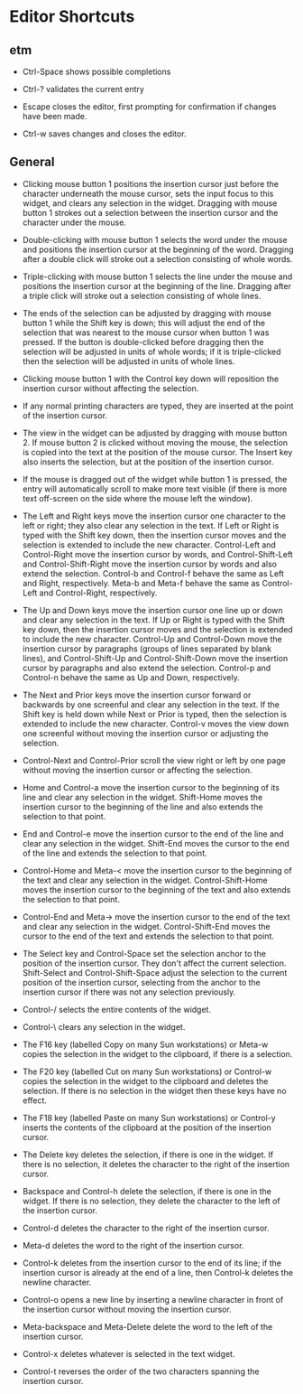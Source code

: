 # Editor Shortcuts

## etm

- Ctrl-Space shows possible completions

- Ctrl-? validates the current entry

- Escape closes the editor, first prompting for confirmation if changes have been made.

- Ctrl-w saves changes and closes the editor.

## General

- Clicking mouse button 1 positions the insertion cursor just before the character underneath the mouse cursor, sets the input focus to this widget, and clears any selection in the widget. Dragging with mouse button 1 strokes out a selection between the insertion cursor and the character under the mouse.

- Double-clicking with mouse button 1 selects the word under the mouse and positions the insertion cursor at the beginning of the word. Dragging after a double click will stroke out a selection consisting of whole words.

- Triple-clicking with mouse button 1 selects the line under the mouse and positions the insertion cursor at the beginning of the line. Dragging after a triple click will stroke out a selection consisting of whole lines.

- The ends of the selection can be adjusted by dragging with mouse button 1 while the Shift key is down; this will adjust the end of the selection that was nearest to the mouse cursor when button 1 was pressed. If the button is double-clicked before dragging then the selection will be adjusted in units of whole words; if it is triple-clicked then the selection will be adjusted in units of whole lines.

- Clicking mouse button 1 with the Control key down will reposition the insertion cursor without affecting the selection.

- If any normal printing characters are typed, they are inserted at the point of the insertion cursor.

- The view in the widget can be adjusted by dragging with mouse button 2. If mouse button 2 is clicked without moving the mouse, the selection is copied into the text at the position of the mouse cursor. The Insert key also inserts the selection, but at the position of the insertion cursor.

- If the mouse is dragged out of the widget while button 1 is pressed, the entry will automatically scroll to make more text visible (if there is more text off-screen on the side where the mouse left the window).

- The Left and Right keys move the insertion cursor one character to the left or right; they also clear any selection in the text. If Left or Right is typed with the Shift key down, then the insertion cursor moves and the selection is extended to include the new character. Control-Left and Control-Right move the insertion cursor by words, and Control-Shift-Left and Control-Shift-Right move the insertion cursor by words and also extend the selection. Control-b and Control-f behave the same as Left and Right, respectively. Meta-b and Meta-f behave the same as Control-Left and Control-Right, respectively.

- The Up and Down keys move the insertion cursor one line up or down and clear any selection in the text. If Up or Right is typed with the Shift key down, then the insertion cursor moves and the selection is extended to include the new character. Control-Up and Control-Down move the insertion cursor by paragraphs (groups of lines separated by blank lines), and Control-Shift-Up and Control-Shift-Down move the insertion cursor by paragraphs and also extend the selection. Control-p and Control-n behave the same as Up and Down, respectively.

- The Next and Prior keys move the insertion cursor forward or backwards by one screenful and clear any selection in the text. If the Shift key is held down while Next or Prior is typed, then the selection is extended to include the new character. Control-v moves the view down one screenful without moving the insertion cursor or adjusting the selection.

- Control-Next and Control-Prior scroll the view right or left by one page without moving the insertion cursor or affecting the selection.

- Home and Control-a move the insertion cursor to the beginning of its line and clear any selection in the widget. Shift-Home moves the insertion cursor to the beginning of the line and also extends the selection to that point.

- End and Control-e move the insertion cursor to the end of the line and clear any selection in the widget. Shift-End moves the cursor to the end of the line and extends the selection to that point.

- Control-Home and Meta-< move the insertion cursor to the beginning of the text and clear any selection in the widget. Control-Shift-Home moves the insertion cursor to the beginning of the text and also extends the selection to that point.

- Control-End and Meta-> move the insertion cursor to the end of the text and clear any selection in the widget. Control-Shift-End moves the cursor to the end of the text and extends the selection to that point.

- The Select key and Control-Space set the selection anchor to the position of the insertion cursor. They don't affect the current selection. Shift-Select and Control-Shift-Space adjust the selection to the current position of the insertion cursor, selecting from the anchor to the insertion cursor if there was not any selection previously.

- Control-/ selects the entire contents of the widget.

- Control-\ clears any selection in the widget.

- The F16 key (labelled Copy on many Sun workstations) or Meta-w copies the selection in the widget to the clipboard, if there is a selection.

- The F20 key (labelled Cut on many Sun workstations) or Control-w copies the selection in the widget to the clipboard and deletes the selection. If there is no selection in the widget then these keys have no effect.

- The F18 key (labelled Paste on many Sun workstations) or Control-y inserts the contents of the clipboard at the position of the insertion cursor.

- The Delete key deletes the selection, if there is one in the widget. If there is no selection, it deletes the character to the right of the insertion cursor.

- Backspace and Control-h delete the selection, if there is one in the widget. If there is no selection, they delete the character to the left of the insertion cursor.

- Control-d deletes the character to the right of the insertion cursor.

- Meta-d deletes the word to the right of the insertion cursor.

- Control-k deletes from the insertion cursor to the end of its line; if the insertion cursor is already at the end of a line, then Control-k deletes the newline character.

- Control-o opens a new line by inserting a newline character in front of the insertion cursor without moving the insertion cursor.

- Meta-backspace and Meta-Delete delete the word to the left of the insertion cursor.

- Control-x deletes whatever is selected in the text widget.

- Control-t reverses the order of the two characters spanning the insertion cursor.
